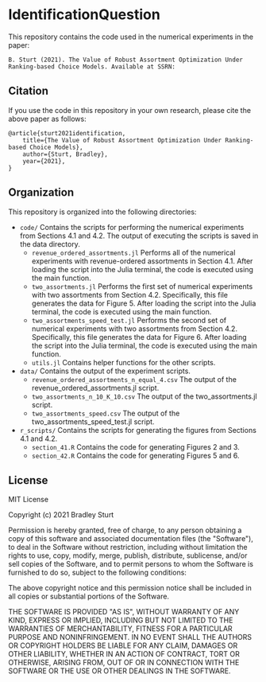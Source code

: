 # IdentificationQuestion

This repository contains the code used in the numerical experiments in the paper:

	B. Sturt (2021). The Value of Robust Assortment Optimization Under Ranking-based Choice Models. Available at SSRN: 


## Citation

If you use the code in this repository in your own research, please cite the above paper as follows:

```
@article{sturt2021identification,
	title={The Value of Robust Assortment Optimization Under Ranking-based Choice Models},
	author={Sturt, Bradley},
	year={2021},
}
```


## Organization

This repository is organized into the following directories: 

* `code/` Contains the scripts for performing the numerical experiments from Sections 4.1 and 4.2. The output of executing the scripts is saved in the data directory. 
	* `revenue_ordered_assortments.jl` Performs all of the numerical experiments with revenue-ordered assortments in Section 4.1. After loading the script into the Julia terminal, the code is executed using the main function. 
	* `two_assortments.jl` Performs the first set of numerical experiments with two assortments from Section 4.2. Specifically, this file generates the data for Figure 5. After loading the script into the Julia terminal, the code is executed using the main function. 
	* `two_assortments_speed_test.jl` Performs the second set of numerical experiments with two assortments from Section 4.2. Specifically, this file generates the data for Figure 6. After loading the script into the Julia terminal, the code is executed using the main function. 
	* `utils.jl` Contains helper functions for the other scripts. 
*  `data/` Contains the output of the experiment scripts. 
	*  `revenue_ordered_assortments_n_equal_4.csv` The output of the revenue_ordered_assortments.jl script.
	*  `two_assortments_n_10_K_10.csv` The output of the two_assortments.jl script. 
	*  `two_assortments_speed.csv` The output of the two_assortments_speed_test.jl script.
* `r_scripts/` Contains the scripts for generating the figures from Sections 4.1 and 4.2.
	* `section_41.R` Contains the code for generating Figures 2 and 3. 
	* `section_42.R` Contains the code for generating Figures 5 and 6.


## License

MIT License

Copyright (c) 2021 Bradley Sturt

Permission is hereby granted, free of charge, to any person obtaining a copy
of this software and associated documentation files (the "Software"), to deal
in the Software without restriction, including without limitation the rights
to use, copy, modify, merge, publish, distribute, sublicense, and/or sell
copies of the Software, and to permit persons to whom the Software is
furnished to do so, subject to the following conditions:

The above copyright notice and this permission notice shall be included in all
copies or substantial portions of the Software.

THE SOFTWARE IS PROVIDED "AS IS", WITHOUT WARRANTY OF ANY KIND, EXPRESS OR
IMPLIED, INCLUDING BUT NOT LIMITED TO THE WARRANTIES OF MERCHANTABILITY,
FITNESS FOR A PARTICULAR PURPOSE AND NONINFRINGEMENT. IN NO EVENT SHALL THE
AUTHORS OR COPYRIGHT HOLDERS BE LIABLE FOR ANY CLAIM, DAMAGES OR OTHER
LIABILITY, WHETHER IN AN ACTION OF CONTRACT, TORT OR OTHERWISE, ARISING FROM,
OUT OF OR IN CONNECTION WITH THE SOFTWARE OR THE USE OR OTHER DEALINGS IN THE
SOFTWARE.


